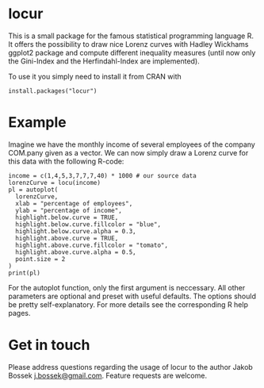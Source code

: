 locur
=====

This is a small package for the famous statistical programming language R. It offers the possibility to draw nice Lorenz curves with Hadley Wickhams ggplot2 package and compute different inequality measures (until now only the Gini-Index and the Herfindahl-Index are implemented).

To use it you simply need to install it from CRAN with
```splus
install.packages("locur")
```

Example
=======

Imagine we have the monthly income of several employees of the company COM.pany given as a vector. We can now simply draw a Lorenz curve for this data with the following R-code:
```splus
income = c(1,4,5,3,7,7,7,40) * 1000 # our source data
lorenzCurve = locu(income)
pl = autoplot(
  lorenzCurve,
  xlab = "percentage of employees",
  ylab = "percentage of income",
  highlight.below.curve = TRUE,
  highlight.below.curve.fillcolor = "blue",
  highlight.below.curve.alpha = 0.3,
  highlight.above.curve = TRUE,
  highlight.above.curve.fillcolor = "tomato",
  highlight.above.curve.alpha = 0.5,
  point.size = 2
)
print(pl)
```
For the autoplot function, only the first argument is neccessary. All other parameters are optional and preset with useful defaults. The options should be pretty self-explanatory. For more details see the corresponding R help pages.

Get in touch
============

Please address questions regarding the usage of locur to the author Jakob Bossek <j.bossek@gmail.com>. Feature requests are welcome.

